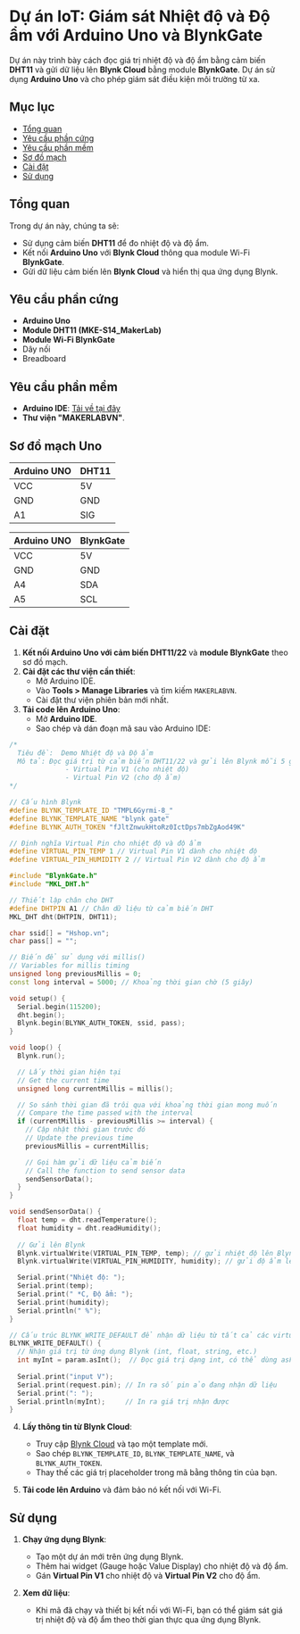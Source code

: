 
# Dự án IoT: Giám sát Nhiệt độ và Độ ẩm với Arduino Uno và BlynkGate

Dự án này trình bày cách đọc giá trị nhiệt độ và độ ẩm bằng cảm biến **DHT11** và gửi dữ liệu lên **Blynk Cloud** bằng module **BlynkGate**. Dự án sử dụng **Arduino Uno** và cho phép giám sát điều kiện môi trường từ xa.

## Mục lục
- [Tổng quan](#tổng-quan)
- [Yêu cầu phần cứng](#yêu-cầu-phần-cứng)
- [Yêu cầu phần mềm](#yêu-cầu-phần-mềm)
- [Sơ đồ mạch](#sơ-đồ-mạch)
- [Cài đặt](#cài-đặt)
- [Sử dụng](#sử-dụng)

## Tổng quan

Trong dự án này, chúng ta sẽ:
- Sử dụng cảm biến **DHT11** để đo nhiệt độ và độ ẩm.
- Kết nối **Arduino Uno** với **Blynk Cloud** thông qua module Wi-Fi **BlynkGate**.
- Gửi dữ liệu cảm biến lên **Blynk Cloud** và hiển thị qua ứng dụng Blynk.

## Yêu cầu phần cứng

- **Arduino Uno**
- **Module DHT11 (MKE-S14_MakerLab)**
- **Module Wi-Fi BlynkGate**
- Dây nối
- Breadboard

## Yêu cầu phần mềm

- **Arduino IDE**: [Tải về tại đây](https://www.arduino.cc/en/software)
- **Thư viện "MAKERLABVN"**.

## Sơ đồ mạch Uno

| **Arduino UNO**      | **DHT11**  |
|--------------|---------------|
| VCC          | 5V            |
| GND          | GND           |
| A1           | SIG            |

| **Arduino UNO**   | **BlynkGate**  |
|--------------|----------------|
| VCC          | 5V             |
| GND          | GND            |
| A4           | SDA            |
| A5           | SCL            |

## Cài đặt

1. **Kết nối Arduino Uno với cảm biến DHT11/22** và **module BlynkGate** theo sơ đồ mạch.
2. **Cài đặt các thư viện cần thiết**:
   - Mở Arduino IDE.
   - Vào **Tools > Manage Libraries** và tìm kiếm `MAKERLABVN`.
   - Cài đặt thư viện phiên bản mới nhất.
3. **Tải code lên Arduino Uno**:
   - Mở **Arduino IDE**.
   - Sao chép và dán đoạn mã sau vào Arduino IDE:

```cpp
/*
  Tiêu đề:  Demo Nhiệt độ và Độ ẩm
  Mô tả: Đọc giá trị từ cảm biến DHT11/22 và gửi lên Blynk mỗi 5 giây.
              - Virtual Pin V1 (cho nhiệt độ)
              - Virtual Pin V2 (cho độ ẩm)
*/

// Cấu hình Blynk
#define BLYNK_TEMPLATE_ID "TMPL6Gyrmi-8_"
#define BLYNK_TEMPLATE_NAME "blynk gate"
#define BLYNK_AUTH_TOKEN "fJltZnwukHtoRz0IctDps7mbZgAod49K"

// Định nghĩa Virtual Pin cho nhiệt độ và độ ẩm
#define VIRTUAL_PIN_TEMP 1 // Virtual Pin V1 dành cho nhiệt độ
#define VIRTUAL_PIN_HUMIDITY 2 // Virtual Pin V2 dành cho độ ẩm

#include "BlynkGate.h"
#include "MKL_DHT.h"

// Thiết lập chân cho DHT
#define DHTPIN A1 // Chân dữ liệu từ cảm biến DHT
MKL_DHT dht(DHTPIN, DHT11);

char ssid[] = "Hshop.vn";
char pass[] = "";

// Biến để sử dụng với millis()
// Variables for millis timing
unsigned long previousMillis = 0;
const long interval = 5000; // Khoảng thời gian chờ (5 giây)

void setup() {
  Serial.begin(115200);
  dht.begin();
  Blynk.begin(BLYNK_AUTH_TOKEN, ssid, pass);
}

void loop() {
  Blynk.run();

  // Lấy thời gian hiện tại
  // Get the current time
  unsigned long currentMillis = millis();

  // So sánh thời gian đã trôi qua với khoảng thời gian mong muốn
  // Compare the time passed with the interval
  if (currentMillis - previousMillis >= interval) {
    // Cập nhật thời gian trước đó
    // Update the previous time
    previousMillis = currentMillis;

    // Gọi hàm gửi dữ liệu cảm biến
    // Call the function to send sensor data
    sendSensorData();
  }
}

void sendSensorData() {
  float temp = dht.readTemperature();
  float humidity = dht.readHumidity();
  
  // Gửi lên Blynk
  Blynk.virtualWrite(VIRTUAL_PIN_TEMP, temp); // gửi nhiệt độ lên Blynk
  Blynk.virtualWrite(VIRTUAL_PIN_HUMIDITY, humidity); // gửi độ ẩm lên Blynk

  Serial.print("Nhiệt độ: ");
  Serial.print(temp);
  Serial.print(" *C, Độ ẩm: ");
  Serial.print(humidity);
  Serial.println(" %");
}

// Cấu trúc BLYNK_WRITE_DEFAULT để nhận dữ liệu từ tất cả các virtual pin
BLYNK_WRITE_DEFAULT() {
  // Nhận giá trị từ ứng dụng Blynk (int, float, string, etc.)
  int myInt = param.asInt();  // Đọc giá trị dạng int, có thể dùng asFloat(), asString() cho các kiểu khác
  
  Serial.print("input V");
  Serial.print(request.pin); // In ra số pin ảo đang nhận dữ liệu
  Serial.print(": ");
  Serial.println(myInt);     // In ra giá trị nhận được
}

```

4. **Lấy thông tin từ Blynk Cloud**:
   - Truy cập [Blynk Cloud](https://blynk.cloud/) và tạo một template mới.
   - Sao chép `BLYNK_TEMPLATE_ID`, `BLYNK_TEMPLATE_NAME`, và `BLYNK_AUTH_TOKEN`.
   - Thay thế các giá trị placeholder trong mã bằng thông tin của bạn.
   
5. **Tải code lên Arduino** và đảm bảo nó kết nối với Wi-Fi.

## Sử dụng

1. **Chạy ứng dụng Blynk**:
   - Tạo một dự án mới trên ứng dụng Blynk.
   - Thêm hai widget (Gauge hoặc Value Display) cho nhiệt độ và độ ẩm.
   - Gán **Virtual Pin V1** cho nhiệt độ và **Virtual Pin V2** cho độ ẩm.

2. **Xem dữ liệu**:
   - Khi mã đã chạy và thiết bị kết nối với Wi-Fi, bạn có thể giám sát giá trị nhiệt độ và độ ẩm theo thời gian thực qua ứng dụng Blynk.

